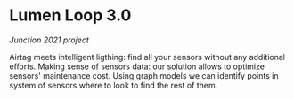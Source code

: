 # Lumen Loop 3.0
*Junction 2021 project*

Airtag meets intelligent ligthing: find all your sensors without any additional efforts.
Making sense of sensors data: our solution allows to optimize sensors' maintenance cost. Using graph models we can identify points in system of sensors where to look to find the rest of them.
